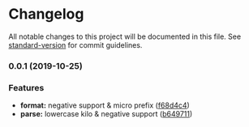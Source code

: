 # Changelog

All notable changes to this project will be documented in this file. See [standard-version](https://github.com/conventional-changelog/standard-version) for commit guidelines.

### 0.0.1 (2019-10-25)


### Features

* **format:** negative support & micro prefix ([f68d4c4](https://github.com/manferlo81/gen-unit/commit/f68d4c49e51a5b1d308007ce10fb79ef65da8eda))
* **parse:** lowercase kilo & negative support ([b649711](https://github.com/manferlo81/gen-unit/commit/b6497110fe2d9c5b7584e4f00a56d7efbca092a8))
